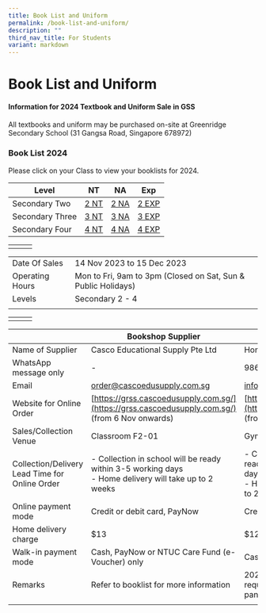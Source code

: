 ```yaml
---
title: Book List and Uniform
permalink: /book-list-and-uniform/
description: ""
third_nav_title: For Students
variant: markdown
---
```

# **Book List and Uniform**

#### Information for 2024 Textbook and Uniform Sale in GSS

All textbooks and uniform may be purchased on-site at Greenridge Secondary School (31 Gangsa Road, Singapore 678972)


### Book List 2024


 Please click on your Class to view your booklists for 2024.

| Level | NT |  NA|  Exp |
| -------- | -------- | -------- | -------- |
|  Secondary Two    | [ 2 NT](/files/Book%20Lists%202024/2024%20sec%202nt%20booklist.pdf) | [ 2 NA](/files/Book%20Lists%202024/2024%20sec%202na%20booklist.pdf)   |[ 2 EXP](/files/Book%20Lists%202024/2024%20sec%202e%20booklist.pdf)  |
|  Secondary Three   | [ 3 NT](/files/Book%20Lists%202024/2024%20sec%203nt%20booklist.pdf) | [3 NA](/files/Book%20Lists%202024/2024%20sec%203na%20booklist.pdf)   |[ 3 EXP](/files/Book%20Lists%202024/2024%20sec%203e%20booklist.pdf)   |
|  Secondary Four   | [ 4 NT](/files/Book%20Lists%202024/2024%20sec%204nt%20booklist.pdf)     | [ 4 NA](/files/Book%20Lists%202024/2024%20sec%204na%20booklist.pdf)    |[ 4 EXP](/files/Book%20Lists%202024/2024%20sec%204e%20booklist.pdf)   | 

|  | | |
| -------- | -------- | -------- |
|               |               |               |


|  |  | 
| -------- | -------- |
| Date Of Sales     | 14 Nov 2023 to 15 Dec 2023     |
| Operating Hours   | Mon to Fri, 9am to 3pm (Closed on Sat, Sun &amp; Public Holidays)  |
|Levels    | Secondary 2 - 4 |
|  |  |



|  | | |
| -------- | -------- | -------- |
|               |               |               |



| | Bookshop Supplier | Uniform Supplier  |
| -------- | -------- | -------- |
|Name of Supplier    | Casco Educational Supply Pte Ltd  | Hong Kong Tat Kee Tailor      |
| WhatsApp message only    | -    | 98666192 (Miranda)     |
| Email | [order@cascoedusupply.com.sg](order@cascoedusupply.com.sg)  | [info@hktatkee.com.sg](info@hktatkee.com.sg)   |
| Website for Online Order   | [https://grss.cascoedusupply.com.sg/](https://grss.cascoedusupply.com.sg/) <br>(from 6 Nov onwards)    | [https://hongkongtatkee.com/](https://hongkongtatkee.com/)<br>(from 15 Nov onwards)    |
| Sales/Collection Venue   | Classroom F2-01  | Gym (next to canteen)     |
| Collection/Delivery Lead Time for Online Order    |- Collection in school will be ready within 3-5 working days <br>- Home delivery will take up to 2 weeks   | - Collection in school will be ready within 3-5 working days <br>- Home delivery will take up to 2 weeks    |
| Online payment mode   | Credit or debit card, PayNow   | Credit or debit card     |
| Home delivery charge | $13    | $12      |
| Walk-in payment mode   | Cash, PayNow or NTUC Care Fund (e-Voucher) only   | Cash or PayNow only    |
| Remarks      | Refer to booklist for more information     | 2024 Secondary 3 boys are required to purchase long pants    |
|     |   |     |